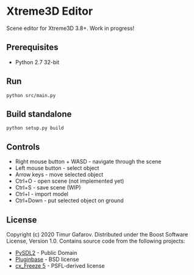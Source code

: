 # Xtreme3D Editor

Scene editor for Xtreme3D 3.8+. Work in progress!

## Prerequisites
- Python 2.7 32-bit

## Run
```
python src/main.py
```

## Build standalone
```
python setup.py build
```

## Controls
- Right mouse button + WASD - navigate through the scene
- Left mouse button - select object
- Arrow keys - move selected object
- Ctrl+O - open scene (not implemented yet)
- Ctrl+S - save scene (WIP)
- Ctrl+I - import model
- Ctrl+Down - put selected object on ground

## License
Copyright (c) 2020 Timur Gafarov. Distributed under the Boost Software License, Version 1.0.
Contains source code from the following projects:
- [PySDL2](https://pypi.org/project/PySDL2/) - Public Domain
- [Pluginbase](https://pypi.org/project/pluginbase/) - BSD license
- [cx_Freeze 5](https://pypi.org/project/cx-Freeze/) - PSFL-derived license
